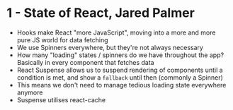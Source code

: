 # 1 - State of React, Jared Palmer
- Hooks make React "more JavaScript", moving into a more and more pure JS world for data fetching
- We use Spinners everywhere, but they're not always necessary
- How many "loading" states / spinners do we have throughout the app? Basically in every component that fetches data
- React Suspense allows us to suspend rendering of components until a condition is met, and show a `fallback` until then (commonly a Spinner)
- This means we don't need to manage tedious loading state everywhere anymore
- Suspense utilises react-cache 